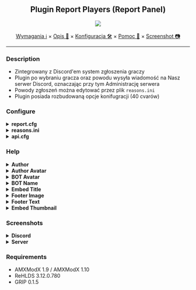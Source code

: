<div align="center">

## Plugin Report Players (Report Panel)

<img src="https://i.imgur.com/LPsTt48.png"></img>

</div>

<p align="center">
  <a href="#requirements">Wymagania ℹ</a> ×
  <a href="#description">Opis 📄</a> ×
  <a href="#configure">Konfiguracja 🛠</a> ×
  <a href="#help">Pomoc 👀</a> ×
  <a href="#screenshots">Screenshot 📷</a>
</p>

---


### Description 
- Zintegrowany z Discord'em system zgłoszenia graczy
- Plugin po wybraniu gracza oraz powodu wysyła wiadomość na Nasz serwer Discord, oznaczając przy tym Administrację serwera
- Powody zgłoszeń można edytować przez plik `reasons.ini`
- Plugin posiada rozbudowaną opcje konifugracji (40 cvarów)

### Configure
<details>
  <summary><b>report.cfg</b></summary>

```cfg
// Scieżka do pliku z powodami zgłoszeń
amxx4u_report_path "addons_configs/amxx4u/report/reasons.ini"

// Ilość sekund przed kolejnym zgłoszeniem?
amxx4u_report_interval "300.0"

// Maksymalna ilość powodów zgłoszeń
amxx4u_report_maxreason "16"

// Nazwa webhooka z pliku api.cfg
amxx4u_report_webhook "report"

// Jaką flage musi posiadać admin, żeby otrzymać info o zgłoszeniu?
amxx4u_report_flag "d"

// Możliwość zgłaszania adminów?
amxx4u_report_admin "1"

// Pokazywać * przy adminie w menu zgłoszeń?
amxx4u_show_admin "1"

// Pokazywać czas zgłoszenia?
amxx4u_show_time "1"

// Pokazywać mape zgłoszenia?
amxx4u_show_map "1"

// Pokazywać powód zgłoszenia?
amxx4u_show_reason "1"

// Pokazywać zgłoszonego gracza?
amxx4u_show_submitter "1"

// Pokazywać gracza, który zgłosił?
amxx4u_show_reported "1"

// Ustawiać nazwę bota?
amxx4u_show_botname "1"

// Ustawiać avatar bota?
amxx4u_show_avatarbot "1"

// Ustawiać tytuł wiadomości?
amxx4u_show_title "1"

// Ustawiać link po kliknięciu w tytuł?
amxx4u_show_title_url "1"

// Ustawić nazwę autora
// https://github.com/AMXX4u/Report-players/blob/main/assets/help/help_author.png?raw=true
amxx4u_show_author_name "1"

// Pokazywać avatar przy autorze
// https://github.com/AMXX4u/Report-players/blob/main/assets/help/help_author_avatar.png?raw=true
amxx4u_show_avatar_author "1"

// Ustawiać link po kliknięciu w autora?
amxx4u_show_avatar_url "1"

// Powiadamiać adminów o zgłoszeniu (ping roli)
amxx4u_show_ping "1"

// Pokazywać grafikę w thumbnail?
amxx4u_show_thumb "0"

// Pokazywać grafikę nad footerem?
amxx4u_show_embed_img "1"

// Pokazywać tekst w footer?
amxx4u_show_footer_txt "1"

// Pokazywać grafikę przy tekscie w footerze?
amxx4u_show_footer_img "1"

// Nazwa bota na serwerze DC 
// https://github.com/AMXX4u/Report-players/blob/main/assets/help/help_botname.png?raw=true
amxx4u_report_botname "AMXX4u.pl"

// Link do avatara bota
// https://github.com/AMXX4u/Report-players/blob/main/assets/help/help_botavatar.png?raw=true
amxx4u_report_bot_avatar "https://i.imgur.com/3bv7oD8.png"

// Tytuł wiadomości, znajdujący się pod autorem 
// https://github.com/AMXX4u/Report-players/blob/main/assets/help/help_title.png?raw=true
amxx4u_report_title "AMXX4u.pl - Report"

// Link do strony, na która ma admin zostać przekierowany po kliknięciu na tytuł
amxx4u_report_title_url "https://discord.amxx4u.pl/"

// ID Grup które mają zostać oznaczone przy zgłoszeniu
amxx4u_report_content "<@&1031338018583367691>"

// Autor wiadomości, znajdujący się nad tytułem wiadomości
// https://github.com/AMXX4u/Report-players/blob/main/assets/help/help_author.png?raw=true
amxx4u_report_author "Report Panel"

// Link do avatara autora
// https://github.com/AMXX4u/Report-players/blob/main/assets/help/help_author_avatar.png?raw=true
amxx4u_report_author_avatar "https://i.imgur.com/3bv7oD8.png"

// Link do strony, która przekieruje po kliknięciu na autora
amxx4u_report_author_url "https://amxx4u.pl/"

// Tekst znajdujący się w stopce
// https://github.com/AMXX4u/Report-players/blob/main/assets/help/help_footertxt.png?raw=true
amxx4u_report_footer_txt "© AMXX4u.pl"

// Link do grafiki znadującej się przy tekscie w stopce
// https://github.com/AMXX4u/Report-players/blob/main/assets/help/help_footerimg.png?raw=true
amxx4u_report_footer_img "https://i.imgur.com/Y1WyTPw.png"

// Link do grafiki thumbnail
// https://github.com/AMXX4u/Report-players/blob/main/assets/help/help_thumbnail.png?raw=true
amxx4u_report_thumb "https://i.imgur.com/8eok2qn.png"

// Link do grafiki znajdującej sie nad stopką
// https://github.com/AMXX4u/Report-players/blob/main/assets/help/help_mainimg.png?raw=true
amxx4u_report_img "https://i.imgur.com/llAWOkJ.png"
```
</details>

<details>
  <summary><b>reasons.ini</b></summary>

```ini
Cheater
Przeszkadza w grze
Mikro
Troll
```
</details>

<details>
  <summary><b>api.cfg</b></summary>

```json
"Discord"
{
  "report" "https://discord.com/webhook"
}
```
</details>

### Help
<details>
  <summary><b>Author</b></summary>
  <img src="https://github.com/AMXX4u/Report-players/blob/main/assets/help/help_author.png"></img>
</details>

<details>
  <summary><b>Author Avatar</b></summary>
  <img src="https://github.com/AMXX4u/Report-players/blob/main/assets/help/help_author_avatar.png"></img>
</details>

<details>
  <summary><b>BOT Avatar</b></summary>
  <img src="https://github.com/AMXX4u/Report-players/blob/main/assets/help/help_botavatar.png"></img>
</details>

<details>
  <summary><b>BOT Name</b></summary>
  <img src="https://github.com/AMXX4u/Report-players/blob/main/assets/help/help_botname.png"></img>
</details>

<details>
  <summary><b>Embed Title</b></summary>
  <img src="https://github.com/AMXX4u/Report-players/blob/main/assets/help/help_title.png"></img>
</details>

<details>
  <summary><b>Footer Image</b></summary>
  <img src="https://github.com/AMXX4u/Report-players/blob/main/assets/help/help_footerimg.png"></img>
</details>

<details>
  <summary><b>Footer Text</b></summary>
  <img src="https://github.com/AMXX4u/Report-players/blob/main/assets/help/help_footertxt.png"></img>
</details>

<details>
  <summary><b>Embed Thumbnail</b></summary>
  <img src="https://github.com/AMXX4u/Report-players/blob/main/assets/help/help_thumbnail.png"></img>
</details>

### Screenshots

<details>
  <summary><b>Discord</b></summary>

- Main

  <img src="https://github.com/AMXX4u/Report-players/blob/main/assets/discord/none_thumb_dc.png"></img>

- Full

  <img src="https://github.com/AMXX4u/Report-players/blob/main/assets/discord/full_dc.png"></img>
</details>

<details>
  <summary><b>Server</b></summary>
  
- Admin chat info

  <img src="https://github.com/AMXX4u/Report-players/blob/main/assets/server/admin_chat_info.png"></img>

- Player chat info

  <img src="https://github.com/AMXX4u/Report-players/blob/main/assets/server/player_chat_info.png"></img>
  
- Full chat info

  <img src="https://github.com/AMXX4u/Report-players/blob/main/assets/server/full_chat_info.png"></img>
  
- Cooldown info

  <img src="https://github.com/AMXX4u/Report-players/blob/main/assets/server/cooldown.png"></img>
  
- Menu Players

  <img src="https://github.com/AMXX4u/Report-players/blob/main/assets/server/menu_players.png"></img>
  
- Menu Reasons

  <img src="https://github.com/AMXX4u/Report-players/blob/main/assets/server/menu_reason.png"></img>
</details>


### Requirements 
- AMXModX 1.9 / AMXModX 1.10
- ReHLDS 3.12.0.780
- GRIP 0.1.5
